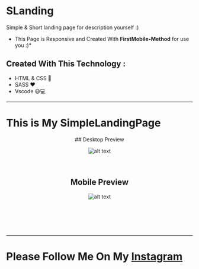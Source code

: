 # SLanding
Simple &amp; Short landing page for description yourself :)
* This Page is Responsive and Created With **FirstMobile-Method** for use you :)*
## Created With This Technology  : 
- HTML & CSS 🤔
- SASS ❤
- Vscode 😃💻
---
# This is My SimpleLandingPage
<center>
## Desktop Preview

![alt text](https://github.com/Artindev/SLanding/blob/master/image/screenLand.PNG "Desktop Preview")
<br><br><br>
## Mobile Preview
![alt text](https://github.com/Artindev/SLanding/blob/master/image/screenMobile.PNG "Mobile Preview")</center>
<br><br><br><br>
***
# Please Follow Me On My [Instagram](https://instagram.com/artin.dev)
